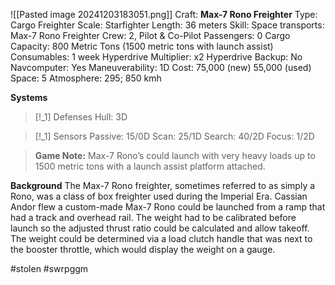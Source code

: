 ![[Pasted image 20241203183051.png]]
Craft: **Max-7 Rono Freighter**
Type: Cargo Freighter
Scale: Starfighter
Length: 36 meters
Skill: Space transports: Max-7 Rono Freighter
Crew: 2, Pilot & Co-Pilot
Passengers: 0
Cargo Capacity: 800 Metric Tons (1500 metric tons with launch assist)
Consumables: 1 week
Hyperdrive Multiplier: x2
Hyperdrive Backup: No
Navcomputer: Yes
Maneuverability: 1D
Cost: 75,000 (new) 55,000 (used)
Space: 5
Atmosphere: 295; 850 kmh

**Systems**
> [!_1] Defenses
> Hull: 3D

> [!_1] Sensors
> Passive: 15/0D
> Scan: 25/1D
> Search: 40/2D
> Focus: 1/2D

> **Game Note:** Max-7 Rono’s could launch with very heavy loads up to 1500 metric tons with a launch assist platform attached.

**Background**
The Max-7 Rono freighter, sometimes referred to as simply a Rono, was a class of box freighter used during the Imperial Era. Cassian Andor flew a custom-made Max-7 Rono could be launched from a ramp that had a track and overhead rail. The weight had to be calibrated before launch so the adjusted thrust ratio could be calculated and allow takeoff. The weight could be determined via a load clutch handle that was next to the booster throttle, which would display the weight on a gauge.

#stolen #swrpggm 
